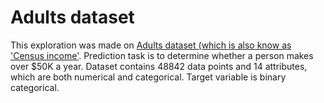  # Adults dataset

This exploration was made on [Adults dataset (which is also know as 'Census income'](https://archive.ics.uci.edu/ml/datasets/Adult).
Prediction task is to determine whether a person makes over $50K a year.
Dataset contains 48842 data points and 14 attributes, which are both numerical and categorical.
Target variable is binary categorical.
